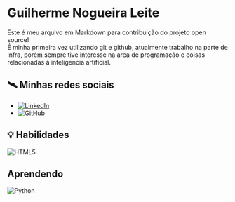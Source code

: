 # Guilherme Nogueira Leite

Este é meu arquivo em Markdown para contribuição do projeto open source!  
É minha primeira vez utilizando git e github, atualmente trabalho na parte de infra, porém sempre tive interesse na area de programação e coisas relacionadas à inteligencia artificial.

## 🛰 Minhas redes sociais
- [![LinkedIn](https://img.shields.io/badge/LinkedIn-000?style=for-the-badge&logo=linkedin&logoColor=0E76A8)](https://www.linkedin.com/in/guilherme-nogueira-leite-05455b1ab/)
- [![GitHub](https://img.shields.io/badge/github-000?style=for-the-badge&logo=github&logoColor=0E76A8)](https://github.com/guilhermenogz)



## 💡 Habilidades

![HTML5](https://img.shields.io/badge/HTML5-000?style=for-the-badge&logo=html5)



## Aprendendo
![Python](https://img.shields.io/badge/Python-000?style=for-the-badge&logo=python)




